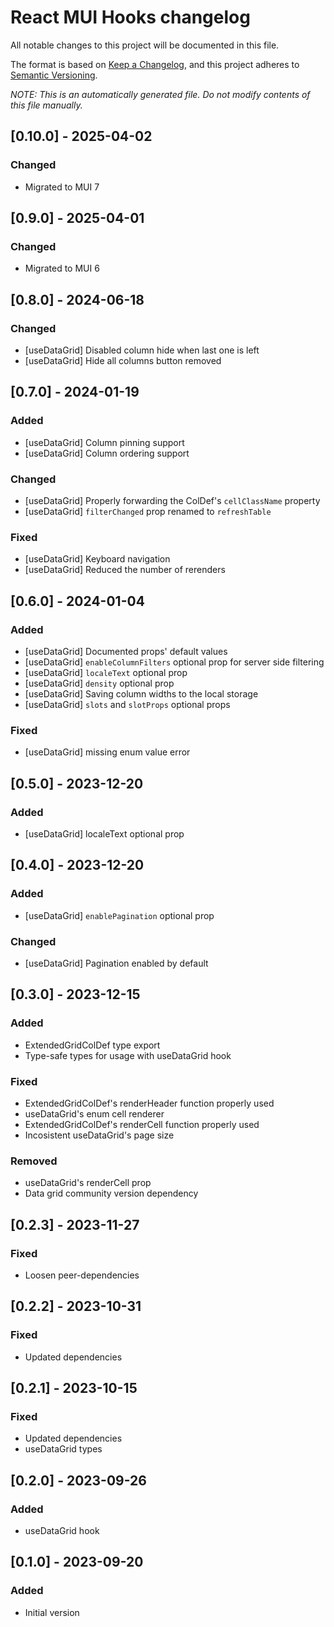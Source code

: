 # React MUI Hooks changelog

All notable changes to this project will be documented in this file.

The format is based on [Keep a Changelog](https://keepachangelog.com/en/1.1.0/),
and this project adheres to [Semantic Versioning](https://semver.org/spec/v2.0.0.html).

_NOTE: This is an automatically generated file. Do not modify contents of this file manually._

## [0.10.0] - 2025-04-02
### Changed
- Migrated to MUI 7

## [0.9.0] - 2025-04-01
### Changed
- Migrated to MUI 6

## [0.8.0] - 2024-06-18
### Changed
- [useDataGrid] Disabled column hide when last one is left
- [useDataGrid] Hide all columns button removed

## [0.7.0] - 2024-01-19
### Added
- [useDataGrid] Column pinning support
- [useDataGrid] Column ordering support

### Changed
- [useDataGrid] Properly forwarding the ColDef's `cellClassName` property
- [useDataGrid] `filterChanged` prop renamed to `refreshTable`

### Fixed
- [useDataGrid] Keyboard navigation
- [useDataGrid] Reduced the number of rerenders

## [0.6.0] - 2024-01-04
### Added
- [useDataGrid] Documented props' default values
- [useDataGrid] `enableColumnFilters` optional prop for server side filtering
- [useDataGrid] `localeText` optional prop
- [useDataGrid] `density` optional prop
- [useDataGrid] Saving column widths to the local storage
- [useDataGrid] `slots` and `slotProps` optional props

### Fixed
- [useDataGrid] missing enum value error

## [0.5.0] - 2023-12-20
### Added
- [useDataGrid] localeText optional prop

## [0.4.0] - 2023-12-20
### Added
- [useDataGrid] `enablePagination` optional prop

### Changed
- [useDataGrid] Pagination enabled by default

## [0.3.0] - 2023-12-15
### Added
- ExtendedGridColDef type export
- Type-safe types for usage with useDataGrid hook

### Fixed
- ExtendedGridColDef's renderHeader function properly used
- useDataGrid's enum cell renderer
- ExtendedGridColDef's renderCell function properly used
- Incosistent useDataGrid's page size

### Removed
- useDataGrid's renderCell prop
- Data grid community version dependency

## [0.2.3] - 2023-11-27
### Fixed
- Loosen peer-dependencies

## [0.2.2] - 2023-10-31
### Fixed
- Updated dependencies

## [0.2.1] - 2023-10-15
### Fixed
- Updated dependencies
- useDataGrid types

## [0.2.0] - 2023-09-26
### Added
- useDataGrid hook

## [0.1.0] - 2023-09-20
### Added
- Initial version
